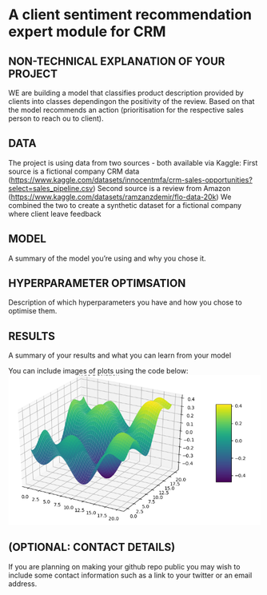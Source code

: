 # A client sentiment recommendation expert module for CRM

## NON-TECHNICAL EXPLANATION OF YOUR PROJECT
WE are building a model that classifies product description provided by clients into classes dependingon the positivity of the review. Based on that the model recommends an action (prioritisation for the respective sales person to reach ou to client).

## DATA
The project is using data from two sources - both available via Kaggle:
First source is a fictional company CRM data (https://www.kaggle.com/datasets/innocentmfa/crm-sales-opportunities?select=sales_pipeline.csv)
Second source is a review from Amazon (https://www.kaggle.com/datasets/ramzanzdemir/flo-data-20k)
We combined the two to create a synthetic dataset for a fictional company where client leave feedback 

## MODEL 
A summary of the model you’re using and why you chose it. 

## HYPERPARAMETER OPTIMSATION
Description of which hyperparameters you have and how you chose to optimise them. 

## RESULTS
A summary of your results and what you can learn from your model 

You can include images of plots using the code below:
![Screenshot](image.png)

## (OPTIONAL: CONTACT DETAILS)
If you are planning on making your github repo public you may wish to include some contact information such as a link to your twitter or an email address. 

